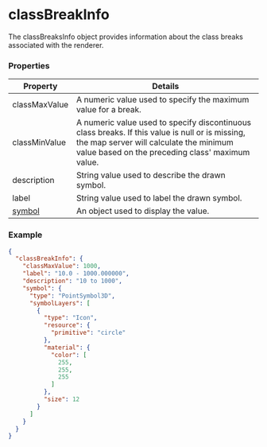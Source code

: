 # classBreakInfo

The classBreaksInfo object provides information about the class breaks associated with the renderer.

### Properties

| Property | Details
| --- | ---
| classMaxValue | A numeric value used to specify the maximum value for a break.
| classMinValue | A numeric value used to specify discontinuous class breaks. If this value is null or is missing, the map server will calculate the minimum value based on the preceding class' maximum value.
| description | String value used to describe the drawn symbol.
| label | String value used to label the drawn symbol.
| [symbol](symbol3D.md) | An object used to display the value.


### Example

```json
{
  "classBreakInfo": {
    "classMaxValue": 1000,
    "label": "10.0 - 1000.000000",
    "description": "10 to 1000",
    "symbol": {
      "type": "PointSymbol3D",
      "symbolLayers": [
        {
          "type": "Icon",
          "resource": {
            "primitive": "circle"
          },
          "material": {
            "color": [
              255,
              255,
              255
            ]
          },
          "size": 12
        }
      ]
    }
  }
}
```

